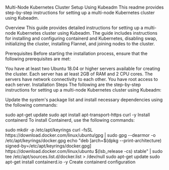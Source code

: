Multi-Node Kubernetes Cluster Setup Using Kubeadm
This readme provides step-by-step instructions for setting up a multi-node Kubernetes cluster using Kubeadm.

Overview
This guide provides detailed instructions for setting up a multi-node Kubernetes cluster using Kubeadm. The guide includes instructions for installing and configuring containerd and Kubernetes, disabling swap, initializing the cluster, installing Flannel, and joining nodes to the cluster.

Prerequisites
Before starting the installation process, ensure that the following prerequisites are met:

You have at least two Ubuntu 18.04 or higher servers available for creating the cluster.
Each server has at least 2GB of RAM and 2 CPU cores.
The servers have network connectivity to each other.
You have root access to each server.
Installation Steps
The following are the step-by-step instructions for setting up a multi-node Kubernetes cluster using Kubeadm:

Update the system's package list and install necessary dependencies using the following commands:

sudo apt-get update
sudo apt install apt-transport-https curl -y
Install containerd
To install Containerd, use the following commands:


<Textblock>
sudo mkdir -p /etc/apt/keyrings
curl -fsSL https://download.docker.com/linux/ubuntu/gpg | sudo gpg --dearmor -o /etc/apt/keyrings/docker.gpg
echo "deb [arch=$(dpkg --print-architecture) signed-by=/etc/apt/keyrings/docker.gpg] https://download.docker.com/linux/ubuntu $(lsb_release -cs) stable" | sudo tee /etc/apt/sources.list.d/docker.list > /dev/null
sudo apt-get update
sudo apt-get install containerd.io -y
Create containerd configuration
